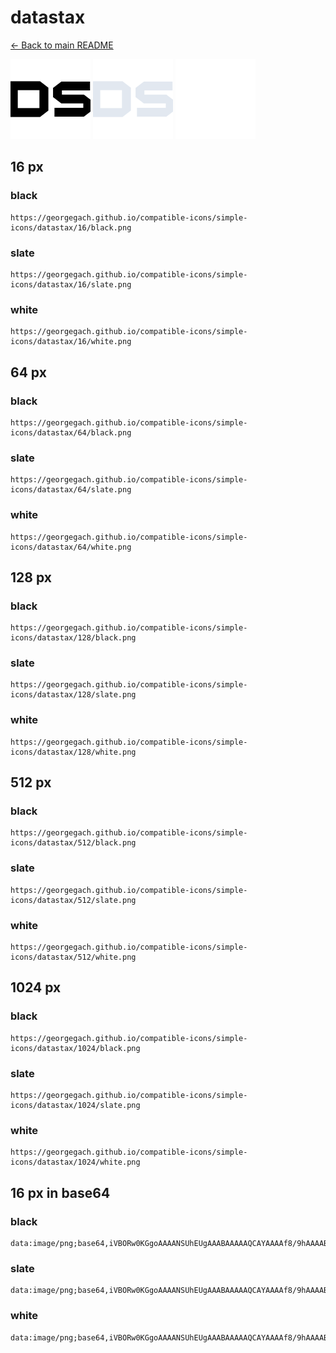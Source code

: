 # datastax

[← Back to main README](../../README.md)


<img src="./128/black.png" width="128" alt="datastax black icon" />
<img src="./128/slate.png" width="128" alt="datastax slate icon" />
<img src="./128/white.png" width="128" alt="datastax white icon" />

## 16 px

### black
```
https://georgegach.github.io/compatible-icons/simple-icons/datastax/16/black.png
```

### slate
```
https://georgegach.github.io/compatible-icons/simple-icons/datastax/16/slate.png
```

### white
```
https://georgegach.github.io/compatible-icons/simple-icons/datastax/16/white.png
```

## 64 px

### black
```
https://georgegach.github.io/compatible-icons/simple-icons/datastax/64/black.png
```

### slate
```
https://georgegach.github.io/compatible-icons/simple-icons/datastax/64/slate.png
```

### white
```
https://georgegach.github.io/compatible-icons/simple-icons/datastax/64/white.png
```

## 128 px

### black
```
https://georgegach.github.io/compatible-icons/simple-icons/datastax/128/black.png
```

### slate
```
https://georgegach.github.io/compatible-icons/simple-icons/datastax/128/slate.png
```

### white
```
https://georgegach.github.io/compatible-icons/simple-icons/datastax/128/white.png
```

## 512 px

### black
```
https://georgegach.github.io/compatible-icons/simple-icons/datastax/512/black.png
```

### slate
```
https://georgegach.github.io/compatible-icons/simple-icons/datastax/512/slate.png
```

### white
```
https://georgegach.github.io/compatible-icons/simple-icons/datastax/512/white.png
```

## 1024 px

### black
```
https://georgegach.github.io/compatible-icons/simple-icons/datastax/1024/black.png
```

### slate
```
https://georgegach.github.io/compatible-icons/simple-icons/datastax/1024/slate.png
```

### white
```
https://georgegach.github.io/compatible-icons/simple-icons/datastax/1024/white.png
```

## 16 px in base64

### black
```
data:image/png;base64,iVBORw0KGgoAAAANSUhEUgAAABAAAAAQCAYAAAAf8/9hAAAABmJLR0QA/wD/AP+gvaeTAAAAwklEQVQ4je3RsUqCcRQF8J/6CRbk7OADCI2+izSUODc3ueQzKPQKQTRqaw8gjo2FSyASCE06VC7/D64fH9SeZzr3nnsP53//HFHBtKT/hSFeUt3CCI3C3LqCH3ziOwhV1DDAO55wkmYjNlkij7gLwjkmuEgGpynBvGCwyw1WWAShFvhrSneJXujXMcz8jjG2uElPy3GG+9yghW4QO4E38YbrgnEfV3854hLPKKatYp1hVhI7fmMbDw7vAh+4Ldn9d9gDz4omJ709GAwAAAAASUVORK5CYII=
```

### slate
```
data:image/png;base64,iVBORw0KGgoAAAANSUhEUgAAABAAAAAQCAYAAAAf8/9hAAAABmJLR0QA/wD/AP+gvaeTAAABF0lEQVQ4je2QO0pDURCGv5l7IlGIpkxASStYuhexULG2sU9j1qDgFgSxVFsXIJapxGcSDcFgIjaB3PNbmAc3TRagA1PM/PP84N+s0e5fziZFTKVQrZQLdYCnzncpicMaUj5bZx17bfeE8QXEqSB3WRLFvtxbpvTa8EVA2fV8BgAiFxKnEyFhQ3DizjZSS/iSUA3jNtOfxkEYTWpXysW7sdB47yfRhf2GD6CItONmW5MrZbkkF6o+D9JaaeXYjUNzyyHLT9xUHKbpWRg9XXp5622Om6LHdZOBwX23u5wOeQQOZFMEHm0PY3cuRBPPODdgIXubHFMnGHY1wxZQGpVUK+VCvdnsrkb3c6QkU+L2saDB0TwEf8F+ADywgCF/LrN7AAAAAElFTkSuQmCC
```

### white
```
data:image/png;base64,iVBORw0KGgoAAAANSUhEUgAAABAAAAAQCAYAAAAf8/9hAAAABmJLR0QA/wD/AP+gvaeTAAAAzklEQVQ4je3RsS5EQRjF8d/sXgkS6i08gETpXUSBqNWqbXgGEq8g2SjRegBRKolGIhuJREXB0dwrk5tN6DnV5Jxv/jnfDP8qSc5n+B8Yl1JuIckIh5jvzU1LkuAVn1UwwBC7eMQlFpAe4KVpD2c4qYI1HGOzBSy2Da57gPcO8FRKuencJMNq6K5tt4WNyp/DuPGDSilHSd6w367WaQmnHWCUZL0KV6s2y7jHXo+9g+3fPOIDrtBvO8C0wcWM5t/fmGQFkxZY6xkHM+7+OX0BOApBGCVrPWIAAAAASUVORK5CYII=
```

